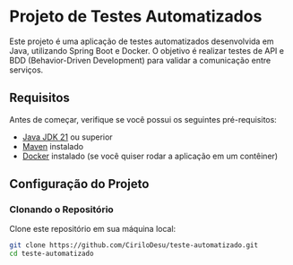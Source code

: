 # Projeto de Testes Automatizados

Este projeto é uma aplicação de testes automatizados desenvolvida em Java, utilizando Spring Boot e Docker. O objetivo é realizar testes de API e BDD (Behavior-Driven Development) para validar a comunicação entre serviços.

## Requisitos

Antes de começar, verifique se você possui os seguintes pré-requisitos:

- [Java JDK 21](https://www.oracle.com/java/technologies/javase/jdk21-archive-downloads.html) ou superior
- [Maven](https://maven.apache.org/) instalado
- [Docker](https://www.docker.com/get-started) instalado (se você quiser rodar a aplicação em um contêiner)

## Configuração do Projeto

### Clonando o Repositório

Clone este repositório em sua máquina local:

```bash
git clone https://github.com/CiriloDesu/teste-automatizado.git
cd teste-automatizado
